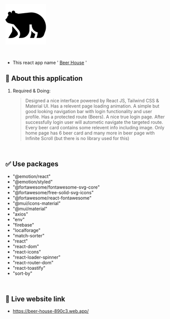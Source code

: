 ![Logo](/src/assets/polar-bear.png)

<br/>

- This react app name ' [Beer House](https://beer-house-890c3.web.app/) '

## 🎯 **About this application**

1. Required & Doing:

   > Designed a nice interface powered by React JS, Tailwind CSS & Material UI.
   > Has a relevent page loading animation.
   > A simple but good looking navigation bar with login functionality and user profile.
   > Has a protected route (Beers).
   > A nice true login page. After successfully login user will autometic navigate the targeted route.
   > Every beer card contains some relevent info including image.
   > Only home page has 6 beer card and many more in beer page with Infinite Scroll (but there is no library used for this)

<br/>

## ✅ **Use packages**

- "@emotion/react"
- "@emotion/styled"
- "@fortawesome/fontawesome-svg-core"
- "@fortawesome/free-solid-svg-icons"
- "@fortawesome/react-fontawesome"
- "@mui/icons-material"
- "@mui/material"
- "axios"
- "env"
- "firebase"
- "localforage"
- "match-sorter"
- "react"
- "react-dom"
- "react-icons"
- "react-loader-spinner"
- "react-router-dom"
- "react-toastify"
- "sort-by"

<br/>

## 🔗 **Live website link**

- https://beer-house-890c3.web.app/
